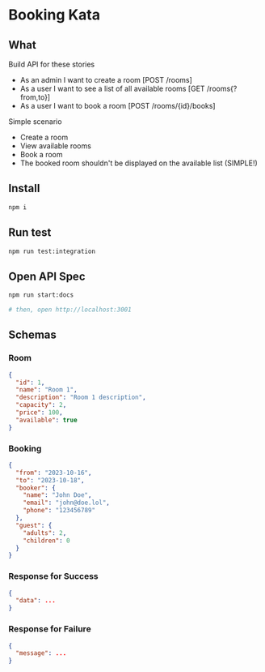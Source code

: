 # Booking Kata

## What 

Build API for these stories

- As an admin I want to create a room [POST /rooms]
- As a user I want to see a list of all available rooms [GET /rooms{?from,to}]
- As a user I want to book a room [POST /rooms/{id}/books]

Simple scenario 

- Create a room
- View available rooms
- Book a room
- The booked room shouldn't be displayed on the available list (SIMPLE!)

## Install

```sh
npm i
```

## Run test 

```sh
npm run test:integration
```

## Open API Spec

```sh
npm run start:docs

# then, open http://localhost:3001
```

## Schemas 

### Room

```json
{
  "id": 1,
  "name": "Room 1",
  "description": "Room 1 description",
  "capacity": 2,
  "price": 100,
  "available": true
}
```

### Booking 

```json
{
  "from": "2023-10-16",
  "to": "2023-10-18",
  "booker": {
    "name": "John Doe",
    "email": "john@doe.lol",
    "phone": "123456789"
  },
  "guest": {
    "adults": 2,
    "children": 0
  }
}
```

### Response for Success 

```json
{
  "data": ...
}
```

### Response for Failure

```json
{
  "message": ...
}
```
